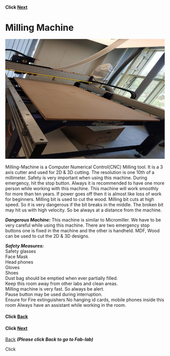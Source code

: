 #### Click [Next](/mdfiles/Micro-Milling-Machine.md)


# Milling Machine 
![Milling Machine](/images/Milling-machine.jpeg)     

Milling-Machine is a Computer Numerical Control(CNC) Milling tool.
It is a  3  axis cutter and used for  2D & 3D cutting. The resolution is one 10th of a millimeter.
Safety is very important  when using this machine. During emergency, hit the stop button.
Always it is recommended to have one more person while working with this machine.
This machine will work smoothly for more than ten years.
If power goes off then it is almost like loss of work for beginners.
Milling bit is used to cut the wood.
Milling bit cuts at high speed. So it is very dangerous if the bit breaks in the middle.
The broken bit may hit us with high velocity. So be always at a distance from the machine.


***Dangerous Machine:***
This machine is similar to Micromiller. We have to be very careful while using this machine. 
There are two emergency stop buttons one is fixed in the machine and the other is handheld.
MDF, Wood can be used to cut the 2D & 3D designs.

***Safety Measures:***  
Safety glasses    
Face Mask   
Head phones   
Gloves     
Shoes     
Dust bag should be emptied when ever partially filled.     
Keep this room away from other labs and clean areas.   
Milling machine is very fast. So always be alert.    
Pause button may be used during interruption.    
Ensure for Fire extinguishers 
No hanging id cards, mobile phones inside  this room
Always have an assistant while working in the room.



#### Click [Back](/mdfiles/Vinyl-Cutter.md)
#### Click [Next](/mdfiles/Micro-Milling-Machine.md)














[ Back](/mdfiles/Fab-Lab.md)  ***(Please click  Back to go to Fab-lab)***


Click